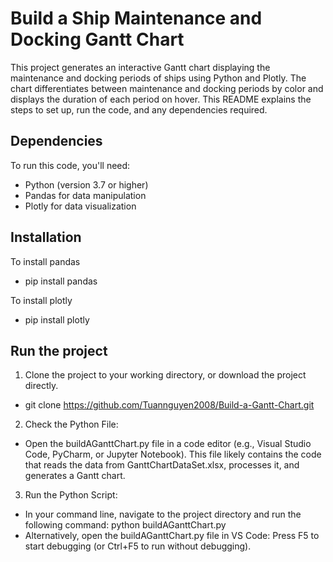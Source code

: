 # Build a Ship Maintenance and Docking Gantt Chart

This project generates an interactive Gantt chart displaying the maintenance and docking periods of ships using Python and Plotly. The chart differentiates between maintenance and docking periods by color and displays the duration of each period on hover. This README explains the steps to set up, run the code, and any dependencies required.

## Dependencies
To run this code, you'll need:
- Python (version 3.7 or higher)
- Pandas for data manipulation
- Plotly for data visualization

## Installation
To install pandas
- pip install pandas 

To install plotly
- pip install plotly

## Run the project
1. Clone the project to your working directory, or download the project directly. 
- git clone https://github.com/Tuannguyen2008/Build-a-Gantt-Chart.git

2. Check the Python File:
- Open the buildAGanttChart.py file in a code editor (e.g., Visual Studio Code, PyCharm, or Jupyter Notebook). This file likely contains the code that reads the data from GanttChartDataSet.xlsx, processes it, and generates a Gantt chart.

3. Run the Python Script:
- In your command line, navigate to the project directory and run the following command: python buildAGanttChart.py
- Alternatively, open the buildAGanttChart.py file in VS Code: Press F5 to start debugging (or Ctrl+F5 to run without debugging).






